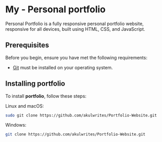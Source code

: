 # My - Personal portfolio

Personal Portfolio is a fully responsive personal portfolio website, responsive for all devices, built using HTML, CSS, and JavaScript.

## Prerequisites

Before you begin, ensure you have met the following requirements:

* [Git](https://git-scm.com/downloads "Download Git") must be installed on your operating system.

## Installing portfolio

To install **portfolio**, follow these steps:

Linux and macOS:

```bash
sudo git clone https://github.com/akulwrites/Portfolio-Website.git
```

Windows:

```bash
git clone https://github.com/akulwrites/Portfolio-Website.git
```

